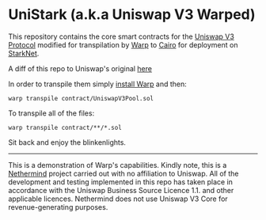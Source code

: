 # UniStark (a.k.a Uniswap V3 Warped)

This repository contains the core smart contracts for the [Uniswap V3
Protocol](https://github.com/Uniswap/v3-core) modified for transpilation by 
[Warp](https://github.com/NethermindEth/warp) to [Cairo](https://starknet.io/docs/hello_cairo/index.html#hello-cairo) for
deployment on [StarkNet](https://starknet.io/).

A diff of this repo to Uniswap's original [here](https://htmlpreview.github.io/?https://github.com/NethermindEth/UniStark/blob/main/diff/v3-core.diff.html)

In order to transpile them simply [install Warp](https://github.com/NethermindEth/warp/#warp-installation-method-1) and then:

```
warp transpile contract/UniswapV3Pool.sol
```

To transpile all of the files:
```
warp transpile contract/**/*.sol
```

Sit back and enjoy the blinkenlights.

---

This is a demonstration of Warp's capabilities. Kindly note, this is a
[Nethermind](https://nethermind.io/) project carried out with no affiliation to Uniswap. All of the
development and testing implemented in this repo has taken place in accordance
with the Uniswap Business Source Licence 1.1. and other applicable licences.
Nethermind does not use Uniswap V3 Core for revenue-generating purposes. 
